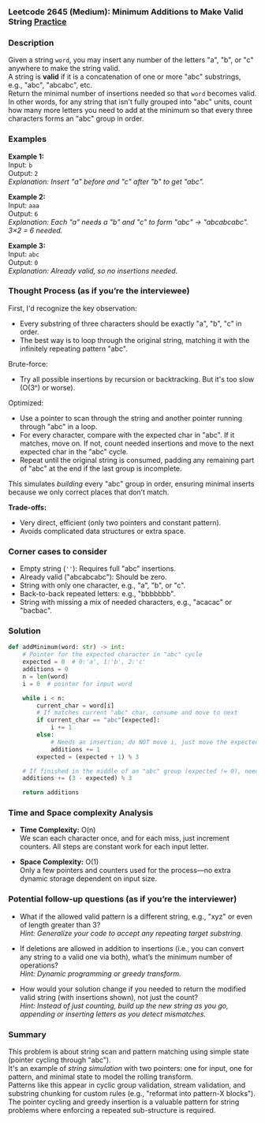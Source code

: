 ### Leetcode 2645 (Medium): Minimum Additions to Make Valid String [Practice](https://leetcode.com/problems/minimum-additions-to-make-valid-string)

### Description  
Given a string `word`, you may insert any number of the letters "a", "b", or "c" anywhere to make the string valid.  
A string is **valid** if it is a concatenation of one or more "abc" substrings, e.g., "abc", "abcabc", etc.  
Return the minimal number of insertions needed so that `word` becomes valid.  
In other words, for any string that isn't fully grouped into "abc" units, count how many more letters you need to add at the minimum so that every three characters forms an "abc" group in order.

### Examples  

**Example 1:**  
Input: `b`  
Output: `2`  
*Explanation: Insert "a" before and "c" after "b" to get "abc".*

**Example 2:**  
Input: `aaa`  
Output: `6`  
*Explanation: Each "a" needs a "b" and "c" to form "abc" → "abcabcabc". 3×2 = 6 needed.*

**Example 3:**  
Input: `abc`  
Output: `0`  
*Explanation: Already valid, so no insertions needed.*

### Thought Process (as if you’re the interviewee)  
First, I'd recognize the key observation:  
- Every substring of three characters should be exactly "a", "b", "c" in order.  
- The best way is to loop through the original string, matching it with the infinitely repeating pattern "abc".

Brute-force:  
- Try all possible insertions by recursion or backtracking. But it's too slow (O(3ⁿ) or worse).

Optimized:  
- Use a pointer to scan through the string and another pointer running through "abc" in a loop.
- For every character, compare with the expected char in "abc". If it matches, move on. If not, count needed insertions and move to the next expected char in the "abc" cycle.
- Repeat until the original string is consumed, padding any remaining part of "abc" at the end if the last group is incomplete.

This simulates *building* every "abc" group in order, ensuring minimal inserts because we only correct places that don’t match.

**Trade-offs:**  
- Very direct, efficient (only two pointers and constant pattern).
- Avoids complicated data structures or extra space.

### Corner cases to consider  
- Empty string (`''`): Requires full "abc" insertions.
- Already valid ("abcabcabc"): Should be zero.
- String with only one character, e.g., "a", "b", or "c".
- Back-to-back repeated letters: e.g., "bbbbbbb".
- String with missing a mix of needed characters, e.g., "acacac" or "bacbac".

### Solution

```python
def addMinimum(word: str) -> int:
    # Pointer for the expected character in "abc" cycle
    expected = 0  # 0:'a', 1:'b', 2:'c'
    additions = 0
    n = len(word)
    i = 0  # pointer for input word

    while i < n:
        current_char = word[i]
        # If matches current "abc" char, consume and move to next
        if current_char == "abc"[expected]:
            i += 1
        else:
            # Needs an insertion; do NOT move i, just move the expected pointer
            additions += 1
        expected = (expected + 1) % 3

    # If finished in the middle of an "abc" group (expected != 0), need to fill
    additions += (3 - expected) % 3

    return additions
```

### Time and Space complexity Analysis  

- **Time Complexity:** O(n)  
  We scan each character once, and for each miss, just increment counters. All steps are constant work for each input letter.

- **Space Complexity:** O(1)  
  Only a few pointers and counters used for the process—no extra dynamic storage dependent on input size.

### Potential follow-up questions (as if you’re the interviewer)  

- What if the allowed valid pattern is a different string, e.g., "xyz" or even of length greater than 3?  
  *Hint: Generalize your code to accept any repeating target substring.*

- If deletions are allowed in addition to insertions (i.e., you can convert any string to a valid one via both), what’s the minimum number of operations?  
  *Hint: Dynamic programming or greedy transform.*

- How would your solution change if you needed to return the modified valid string (with insertions shown), not just the count?  
  *Hint: Instead of just counting, build up the new string as you go, appending or inserting letters as you detect mismatches.*

### Summary
This problem is about string scan and pattern matching using simple state (pointer cycling through "abc").  
It's an example of *string simulation* with two pointers: one for input, one for pattern, and minimal state to model the rolling transform.  
Patterns like this appear in cyclic group validation, stream validation, and substring chunking for custom rules (e.g., "reformat into pattern-X blocks").  
The pointer cycling and greedy insertion is a valuable pattern for string problems where enforcing a repeated sub-structure is required.